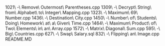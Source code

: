 1021\ -\ Remove\ Outermost\ Parentheses.cpp
1309\ -\ Decrypt\ String\ from\ Alphabet\ to\ Integer\ Mapping.cpp
1323\ -\ Maximum\ 69\ Number.cpp
1436\ -\ Destination\ City.cpp
1450\ -\ Number\ of\ Students\ Doing\ Homework\ at\ a\ Given\ Time.cpp
1464\ -\ Maximum\ Product\ of\ Two\ Elements\ in\ an\ Array.cpp
1572\ -\ Matrix\ Diagonal\ Sum.cpp
595\ -\ Big\ Countries.cpp
627\ -\ Swap\ Salary.sql
832\ -\ Flipping\ an\ Image.cpp
README.MD

